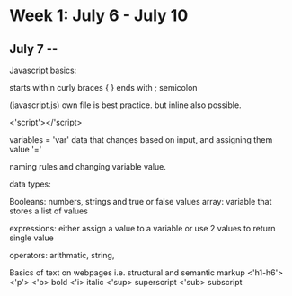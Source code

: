 # Week 1: July 6 - July 10

## July 7 --

Javascript basics: 

starts within curly braces { } ends with ; semicolon

(javascript.js) own file is best practice.
but inline also possible.

<'script'></'script>

variables = 'var'
data that changes based on input, and assigning them value '='

naming rules and changing variable value.

data types: 

Booleans: numbers, strings and true or false values
array: variable that stores a list of values

expressions: either assign a value to a variable or use 2 values to return single value

operators: arithmatic, string,

Basics of text on webpages i.e. structural and semantic markup <'h1-h6'> <'p'>
<'b> bold
<'i> italic
<'sup> superscript
<'sub> subscript
